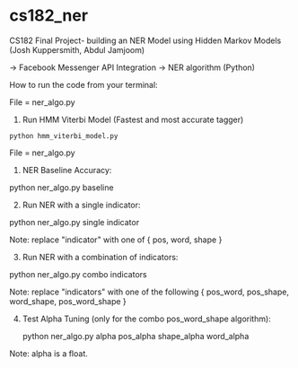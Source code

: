 # cs182_ner
CS182 Final Project- building an NER Model using Hidden Markov Models (Josh Kuppersmith, Abdul Jamjoom)

-> Facebook Messenger API Integration
-> NER algorithm (Python)

How to run the code from your terminal:

File = ner_algo.py
  
  1. Run HMM Viterbi Model (Fastest and most accurate tagger)
  
    python hmm_viterbi_model.py
    
File = ner_algo.py

1. NER Baseline Accuracy:
    
  python ner_algo.py baseline

2. Run NER with a single indicator:

  python ner_algo.py single indicator
  
  Note: replace "indicator" with one of { pos, word, shape }

3. Run NER with a combination of indicators:
  
  python ner_algo.py combo indicators
  
  Note: replace "indicators" with one of the following { pos_word, pos_shape, word_shape, pos_word_shape }

4. Test Alpha Tuning (only for the combo pos_word_shape algorithm):
    
   python ner_algo.py alpha pos_alpha shape_alpha word_alpha
  
  Note: alpha is a float.
  
  
  


